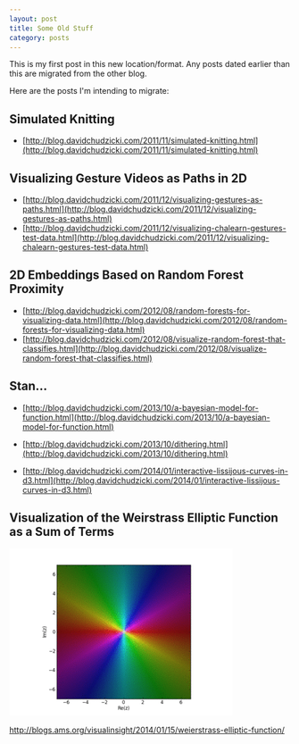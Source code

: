 ```yaml
---
layout: post
title: Some Old Stuff
category: posts
---
```


This is my first post in this new location/format. Any posts dated earlier than this are migrated from the other blog.

Here are the posts I'm intending to migrate:

## Simulated Knitting

- [http://blog.davidchudzicki.com/2011/11/simulated-knitting.html](http://blog.davidchudzicki.com/2011/11/simulated-knitting.html)

## Visualizing Gesture Videos as Paths in 2D

- [http://blog.davidchudzicki.com/2011/12/visualizing-gestures-as-paths.html](http://blog.davidchudzicki.com/2011/12/visualizing-gestures-as-paths.html)
- [http://blog.davidchudzicki.com/2011/12/visualizing-chalearn-gestures-test-data.html](http://blog.davidchudzicki.com/2011/12/visualizing-chalearn-gestures-test-data.html)


## 2D Embeddings Based on Random Forest Proximity

- [http://blog.davidchudzicki.com/2012/08/random-forests-for-visualizing-data.html](http://blog.davidchudzicki.com/2012/08/random-forests-for-visualizing-data.html)
- [http://blog.davidchudzicki.com/2012/08/visualize-random-forest-that-classifies.html](http://blog.davidchudzicki.com/2012/08/visualize-random-forest-that-classifies.html)

## Stan...

- [http://blog.davidchudzicki.com/2013/10/a-bayesian-model-for-function.html](http://blog.davidchudzicki.com/2013/10/a-bayesian-model-for-function.html)


- [http://blog.davidchudzicki.com/2013/10/dithering.html](http://blog.davidchudzicki.com/2013/10/dithering.html)


- [http://blog.davidchudzicki.com/2014/01/interactive-lissijous-curves-in-d3.html](http://blog.davidchudzicki.com/2014/01/interactive-lissijous-curves-in-d3.html)


## Visualization of the Weirstrass Elliptic Function as a Sum of Terms

![w](/images/posts/weierstrass.gif)


http://blogs.ams.org/visualinsight/2014/01/15/weierstrass-elliptic-function/

